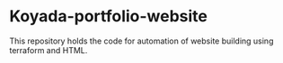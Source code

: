 # Koyada-portfolio-website
This repository holds the code for automation of website building using terraform and HTML.
